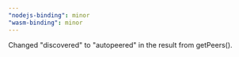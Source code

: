 ```yaml
---
"nodejs-binding": minor
"wasm-binding": minor
---
```


Changed "discovered" to "autopeered" in the result from getPeers().
